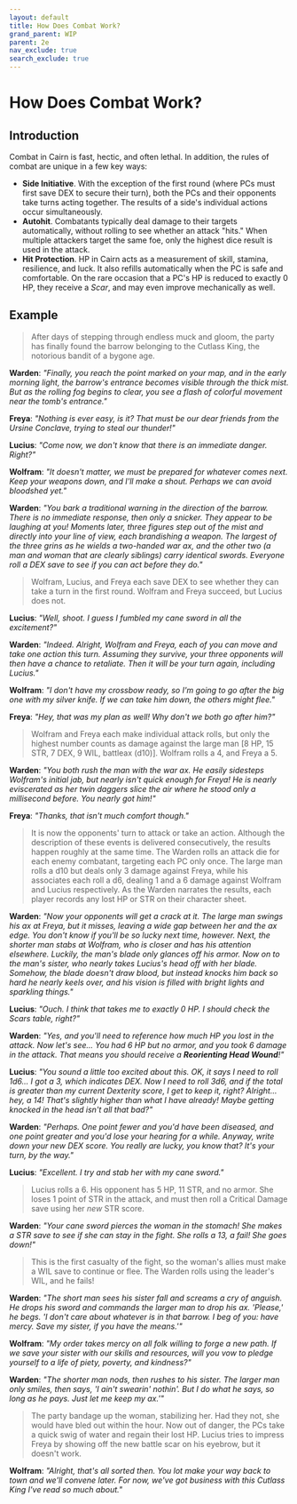 ```yaml
---
layout: default
title: How Does Combat Work?
grand_parent: WIP
parent: 2e
nav_exclude: true
search_exclude: true
---
```


# How Does Combat Work?

## Introduction

Combat in Cairn is fast, hectic, and often lethal. In addition, the rules of combat are unique in a few key ways:

- **Side Initiative**. With the exception of the first round (where PCs must first save DEX to secure their turn), both the PCs and their opponents take turns acting together. The results of a side's individual actions occur simultaneously.
- **Autohit**. Combatants typically deal damage to their targets automatically, without rolling to see whether an attack "hits." When multiple attackers target the same foe, only the highest dice result is used in the attack.
- **Hit Protection**. HP in Cairn acts as a measurement of skill, stamina, resilience, and luck. It also refills automatically when the PC is safe and comfortable. On the rare occasion that a PC's HP is reduced to exactly 0 HP, they receive a _Scar_, and may even improve mechanically as well.

## Example

> After days of stepping through endless muck and gloom, the party has finally found the barrow belonging to the Cutlass King, the notorious bandit of a bygone age. 

**Warden**: _"Finally, you reach the point marked on your map, and in the early morning light, the barrow's entrance becomes visible through the thick mist. But as the rolling fog begins to clear, you see a flash of colorful movement near the tomb's entrance."_

**Freya**: _"Nothing is ever easy, is it? That must be our dear friends from the Ursine Conclave, trying to steal our thunder!"_ 

**Lucius**: _"Come now, we don't know that there is an immediate danger. Right?"_

**Wolfram**: _"It doesn't matter, we must be prepared for whatever comes next. Keep your weapons down, and I'll make a shout. Perhaps we can avoid bloodshed yet."_

**Warden**: _"You bark a traditional warning in the direction of the barrow. There is no immediate response, then only a snicker. They appear to be laughing at you! Moments later, three figures step out of the mist and directly into your line of view, each brandishing a weapon. The largest of the three grins as he wields a two-handed war ax, and the other two (a man and woman that are clearly siblings) carry identical swords. Everyone roll a DEX save to see if you can act before they do."_

> Wolfram, Lucius, and Freya each save DEX to see whether they can take a turn in the first round. Wolfram and Freya succeed, but Lucius does not.

**Lucius**: _"Well, shoot. I guess I fumbled my cane sword in all the excitement?"_

**Warden**: _"Indeed. Alright, Wolfram and Freya, each of you can move and take one action this turn. Assuming they survive, your three opponents will then have a chance to retaliate. Then it will be your turn again, including Lucius."_

**Wolfram**: _"I don't have my crossbow ready, so I'm going to go after the big one with my silver knife. If we can take him down, the others might flee."_

**Freya**: _"Hey, that was my plan as well! Why don't we both go after him?"_

> Wolfram and Freya each make individual attack rolls, but only the highest number counts as damage against the large man [8 HP, 15 STR, 7 DEX, 9 WIL, battleax (d10)]. Wolfram rolls a 4, and Freya a 5.

**Warden**: _"You both rush the man with the war ax. He easily sidesteps Wolfram's initial jab, but nearly isn't quick enough for Freya! He is nearly eviscerated as her twin daggers slice the air where he stood only a millisecond before. You nearly got him!"_

**Freya**: _"Thanks, that isn't much comfort though."_

> It is now the opponents' turn to attack or take an action. Although the description of these events is delivered consecutively, the results happen roughly at the same time. The Warden rolls an attack die for each enemy combatant, targeting each PC only once. The large man rolls a d10 but deals only 3 damage against Freya, while his associates each roll a d6, dealing 1 and a 6 damage against Wolfram and Lucius respectively. As the Warden narrates the results, each player records any lost HP or STR on their character sheet.

**Warden**: _"Now your opponents will get a crack at it. The large man swings his ax at Freya, but it misses, leaving a wide gap between her and the ax edge. You don't know if you'll be so lucky next time, however. Next, the shorter man stabs at Wolfram, who is closer and has his attention elsewhere. Luckily, the man's blade only glances off his armor. Now on to the man's sister, who nearly takes Lucius's head off with her blade. Somehow, the blade doesn't draw blood, but instead knocks him back so hard he nearly keels over, and his vision is filled with bright lights and sparkling things."_

**Lucius**: _"Ouch. I think that takes me to exactly 0 HP. I should check the Scars table, right?"_

**Warden**: _"Yes, and you'll need to reference how much HP you lost in the attack. Now let's see... You had 6 HP but no armor, and you took 6 damage in the attack. That means you should receive a **Reorienting Head Wound**!"_

**Lucius**: _"You sound a little too excited about this. OK, it says I need to roll 1d6... I got a 3, which indicates DEX. Now I need to roll 3d6, and if the total is greater than my current Dexterity score, I get to keep it, right? Alright... hey, a 14! That's slightly higher than what I have already! Maybe getting knocked in the head isn't all that bad?"_

**Warden**: _"Perhaps. One point fewer and you'd have been diseased, and one point greater and you'd lose your hearing for a while. Anyway, write down your new DEX score. You really are lucky, you know that? It's your turn, by the way."_

**Lucius**: _"Excellent. I try and stab her with my cane sword."_

> Lucius rolls a 6. His opponent has 5 HP, 11 STR, and no armor. She loses 1 point of STR in the attack, and must then roll a Critical Damage save using her _new_ STR score.

**Warden**: _"Your cane sword pierces the woman in the stomach! She makes a STR save to see if she can stay in the fight. She rolls a 13, a fail! She goes down!"_

> This is the first casualty of the fight, so the woman's allies must make a WIL save to continue or flee. The Warden rolls using the leader's WIL, and he fails!

**Warden**: _"The short man sees his sister fall and screams a cry of anguish. He drops his sword and commands the larger man to drop his ax. 'Please,' he begs. 'I don't care about whatever is in that barrow. I beg of you: have mercy. Save my sister, if you have the means.'"_

**Wolfram**: _"My order takes mercy on all folk willing to forge a new path. If we save your sister with our skills and resources, will you vow to pledge yourself to a life of piety, poverty, and kindness?"_

**Warden**: _"The shorter man nods, then rushes to his sister. The larger man only smiles, then says, 'I ain't swearin' nothin'. But I do what he says, so long as he pays. Just let me keep my ax.'"_

> The party bandage up the woman, stabilizing her. Had they not, she would have bled out within the hour. Now out of danger, the PCs take a quick swig of water and regain their lost HP. Lucius tries to impress Freya by showing off the new battle scar on his eyebrow, but it doesn't work.

**Wolfram**: _"Alright, that's all sorted then. You lot make your way back to town and we'll convene later. For now, we've got business with this Cutlass King I've read so much about."_